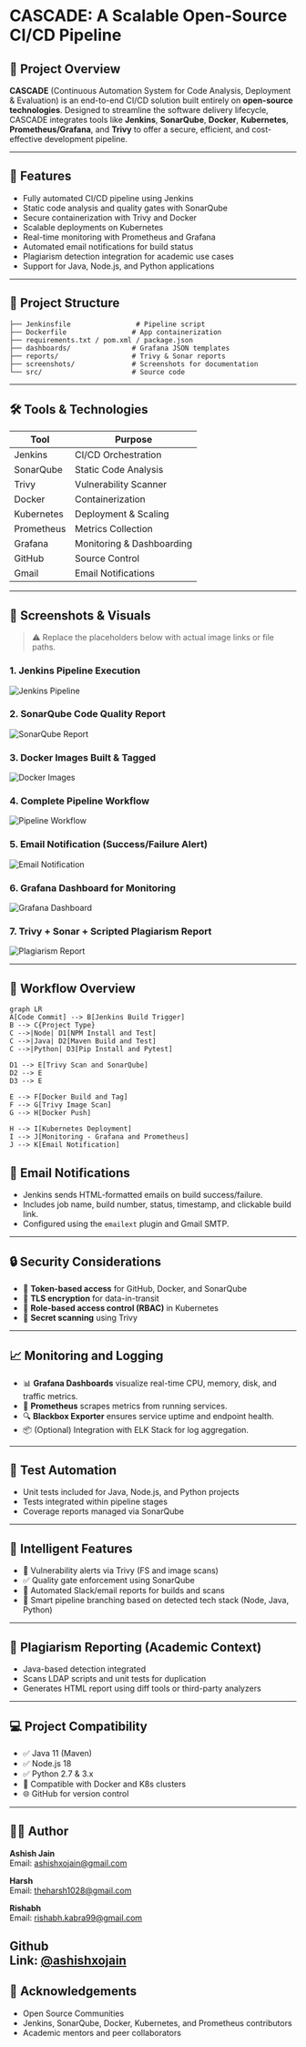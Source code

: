 # CASCADE: A Scalable Open-Source CI/CD Pipeline

## 📌 Project Overview

**CASCADE** (Continuous Automation System for Code Analysis, Deployment & Evaluation) is an end-to-end CI/CD solution built entirely on **open-source technologies**. Designed to streamline the software delivery lifecycle, CASCADE integrates tools like **Jenkins**, **SonarQube**, **Docker**, **Kubernetes**, **Prometheus/Grafana**, and **Trivy** to offer a secure, efficient, and cost-effective development pipeline.

---

## 🚀 Features

- Fully automated CI/CD pipeline using Jenkins
- Static code analysis and quality gates with SonarQube
- Secure containerization with Trivy and Docker
- Scalable deployments on Kubernetes
- Real-time monitoring with Prometheus and Grafana
- Automated email notifications for build status
- Plagiarism detection integration for academic use cases
- Support for Java, Node.js, and Python applications

---

## 📂 Project Structure

```plaintext
├── Jenkinsfile                # Pipeline script
├── Dockerfile                # App containerization
├── requirements.txt / pom.xml / package.json
├── dashboards/               # Grafana JSON templates
├── reports/                  # Trivy & Sonar reports
├── screenshots/              # Screenshots for documentation
└── src/                      # Source code
```

---

## 🛠️ Tools & Technologies

| Tool          | Purpose                          |
|---------------|----------------------------------|
| Jenkins       | CI/CD Orchestration              |
| SonarQube     | Static Code Analysis             |
| Trivy         | Vulnerability Scanner            |
| Docker        | Containerization                 |
| Kubernetes    | Deployment & Scaling             |
| Prometheus    | Metrics Collection               |
| Grafana       | Monitoring & Dashboarding        |
| GitHub        | Source Control                   |
| Gmail         | Email Notifications              |

---

## 📸 Screenshots & Visuals

> ⚠️ Replace the placeholders below with actual image links or file paths.

### 1. Jenkins Pipeline Execution  
![Jenkins Pipeline](screenshots/jenkins-pipeline.png)

### 2. SonarQube Code Quality Report  
![SonarQube Report](screenshots/sonarqube-report.png)

### 3. Docker Images Built & Tagged  
![Docker Images](screenshots/docker-images.png)

### 4. Complete Pipeline Workflow  
![Pipeline Workflow](screenshots/workflow-diagram.png)

### 5. Email Notification (Success/Failure Alert)  
![Email Notification](screenshots/email-notification.png)

### 6. Grafana Dashboard for Monitoring  
![Grafana Dashboard](screenshots/grafana-dashboard.png)

### 7. Trivy + Sonar + Scripted Plagiarism Report  
![Plagiarism Report](screenshots/plagiarism-report.png)

---
## 🔁 Workflow Overview

```mermaid
graph LR
A[Code Commit] --> B[Jenkins Build Trigger]
B --> C{Project Type}
C -->|Node| D1[NPM Install and Test]
C -->|Java| D2[Maven Build and Test]
C -->|Python| D3[Pip Install and Pytest]

D1 --> E[Trivy Scan and SonarQube]
D2 --> E
D3 --> E

E --> F[Docker Build and Tag]
F --> G[Trivy Image Scan]
G --> H[Docker Push]

H --> I[Kubernetes Deployment]
I --> J[Monitoring - Grafana and Prometheus]
J --> K[Email Notification]
```



## 📧 Email Notifications

- Jenkins sends HTML-formatted emails on build success/failure.
- Includes job name, build number, status, timestamp, and clickable build link.
- Configured using the `emailext` plugin and Gmail SMTP.

---

## 🔒 Security Considerations

- 🔐 **Token-based access** for GitHub, Docker, and SonarQube
- 🔐 **TLS encryption** for data-in-transit
- 🔐 **Role-based access control (RBAC)** in Kubernetes
- 🔐 **Secret scanning** using Trivy

---

## 📈 Monitoring and Logging

- 📊 **Grafana Dashboards** visualize real-time CPU, memory, disk, and traffic metrics.
- 🔎 **Prometheus** scrapes metrics from running services.
- 🔍 **Blackbox Exporter** ensures service uptime and endpoint health.
- 📦 (Optional) Integration with ELK Stack for log aggregation.

---

## 🧪 Test Automation

- Unit tests included for Java, Node.js, and Python projects
- Tests integrated within pipeline stages
- Coverage reports managed via SonarQube

---

## 🧠 Intelligent Features

- 🚨 Vulnerability alerts via Trivy (FS and image scans)
- ✅ Quality gate enforcement using SonarQube
- 📩 Automated Slack/email reports for builds and scans
- 🔁 Smart pipeline branching based on detected tech stack (Node, Java, Python)

---

## 📜 Plagiarism Reporting (Academic Context)

- Java-based detection integrated
- Scans LDAP scripts and unit tests for duplication
- Generates HTML report using diff tools or third-party analyzers

---

## 💻 Project Compatibility

- ✅ Java 11 (Maven)
- ✅ Node.js 18
- ✅ Python 2.7 & 3.x
- 🐳 Compatible with Docker and K8s clusters
- 🌐 GitHub for version control

---


## 🧑‍💻 Author

**Ashish Jain**  
Email: [ashishxojain@gmail.com](mailto:ashishxojain@gmail.com)  

**Harsh**  
Email: [theharsh1028@gmail.com](mailto:ashishxojain@gmail.com)  


**Rishabh**  
Email: [rishabh.kabra99@gmail.com](mailto:ashishxojain@gmail.com)  

**Github**  
Link: [@ashishxojain](https://github.com/ashishxojain/Major-Project.git)
---



## 🙏 Acknowledgements

- Open Source Communities
- Jenkins, SonarQube, Docker, Kubernetes, and Prometheus contributors
- Academic mentors and peer collaborators
